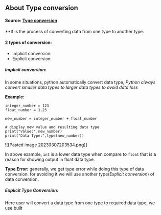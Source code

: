 ## About **Type conversion**

#### Source: [Type conversion](https://www.programiz.com/python-programming/type-conversion-and-casting)

**It is the process of converting data from one type to another type.

#### 2 types of conversion:
* Implicit conversion
* Explicit conversion

##### Implicit conversion:
 In some situations, python automatically convert data type, *Python always convert smaller data types to larger data types to avoid data loss*

**Example:**
```
integer_number = 123
float_number = 1.23

new_number = integer_number + float_number

# display new value and resulting data type
print("Value:",new_number)
print("Data Type:",type(new_number))
```

![[Pasted image 20230307203534.png]]

In above example, `int` is a lower data type when compare to `float` that is a reason for showing output in float data type.

**Type Error:** generally, we get type error while doing this type of data conversion. for avoiding it we will use another type(*Explicit conversion*) of data conversion.

##### Explicit Type Conversion:
 Here user will convert a data type from one type to required data type, we use built
